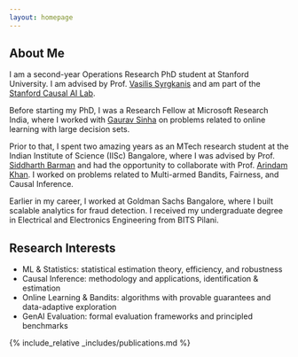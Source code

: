 ```yaml
---
layout: homepage
---
```


## About Me

I am a second-year Operations Research PhD student at Stanford University. I am advised by Prof. [Vasilis Syrgkanis](https://vsyrgkanis.com/) and am part of the [Stanford Causal AI Lab](https://scail.stanford.edu/).

Before starting my PhD, I was a Research Fellow at Microsoft Research India, where I worked with [Gaurav Sinha](https://www.microsoft.com/en-us/research/people/gauravsinha/) on problems related to online learning with large decision sets.

Prior to that, I spent two amazing years as an MTech research student at the Indian Institute of Science (IISc) Bangalore, where I was advised by Prof. [Siddharth Barman](https://www.csa.iisc.ac.in/~barman/) and had the opportunity to collaborate with Prof. [Arindam Khan](https://www.csa.iisc.ac.in/~arindamkhan/). I worked on problems related to Multi-armed Bandits, Fairness, and Causal Inference.

Earlier in my career, I worked at Goldman Sachs Bangalore, where I built scalable analytics for fraud detection. I received my undergraduate degree in Electrical and Electronics Engineering from BITS Pilani.

## Research Interests

- ML & Statistics: statistical estimation theory, efficiency, and robustness
- Causal Inference: methodology and applications, identification & estimation
- Online Learning & Bandits: algorithms with provable guarantees and data-adaptive exploration
- GenAI Evaluation: formal evaluation frameworks and principled benchmarks

{% include_relative _includes/publications.md %}
